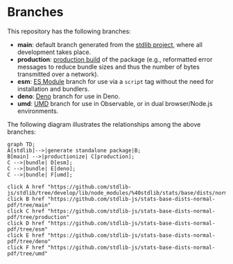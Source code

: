 <!--

@license Apache-2.0

Copyright (c) 2022 The Stdlib Authors.

Licensed under the Apache License, Version 2.0 (the "License");
you may not use this file except in compliance with the License.
You may obtain a copy of the License at

    http://www.apache.org/licenses/LICENSE-2.0

Unless required by applicable law or agreed to in writing, software
distributed under the License is distributed on an "AS IS" BASIS,
WITHOUT WARRANTIES OR CONDITIONS OF ANY KIND, either express or implied.
See the License for the specific language governing permissions and
limitations under the License.

-->

# Branches

This repository has the following branches:

-   **main**: default branch generated from the [stdlib project][stdlib-url], where all development takes place.
-   **production**: [production build][production-url] of the package (e.g., reformatted error messages to reduce bundle sizes and thus the number of bytes transmitted over a network).
-   **esm**: [ES Module][esm-url] branch for use via a `script` tag without the need for installation and bundlers.
-   **deno**: [Deno][deno-url] branch for use in Deno.
-   **umd**: [UMD][umd-url] branch for use in Observable, or in dual browser/Node.js environments.

The following diagram illustrates the relationships among the above branches:

```mermaid
graph TD;
A[stdlib]-->|generate standalone package|B;
B[main] -->|productionize| C[production];
C -->|bundle| D[esm];
C -->|bundle| E[deno];
C -->|bundle| F[umd];

click A href "https://github.com/stdlib-js/stdlib/tree/develop/lib/node_modules/%40stdlib/stats/base/dists/normal/pdf"
click B href "https://github.com/stdlib-js/stats-base-dists-normal-pdf/tree/main"
click C href "https://github.com/stdlib-js/stats-base-dists-normal-pdf/tree/production"
click D href "https://github.com/stdlib-js/stats-base-dists-normal-pdf/tree/esm"
click E href "https://github.com/stdlib-js/stats-base-dists-normal-pdf/tree/deno"
click F href "https://github.com/stdlib-js/stats-base-dists-normal-pdf/tree/umd"
```

[stdlib-url]: https://github.com/stdlib-js/stdlib/tree/develop/lib/node_modules/%40stdlib/stats/base/dists/normal/pdf
[production-url]: https://github.com/stdlib-js/stats-base-dists-normal-pdf/tree/production
[deno-url]: https://github.com/stdlib-js/stats-base-dists-normal-pdf/tree/deno
[umd-url]: https://github.com/stdlib-js/stats-base-dists-normal-pdf/tree/umd
[esm-url]: https://github.com/stdlib-js/stats-base-dists-normal-pdf/tree/esm